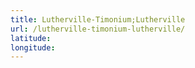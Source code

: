 ```yaml
---
title: Lutherville-Timonium;Lutherville
url: /lutherville-timonium-lutherville/
latitude: 
longitude: 
---
```

